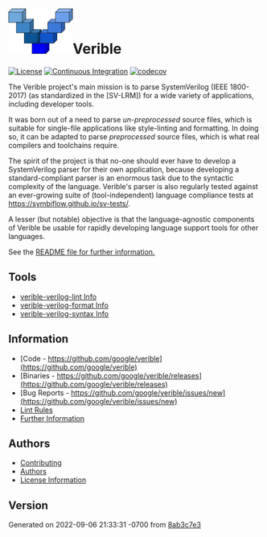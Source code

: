 ---
---

# ![](./img/verible-logo-headline.png)Verible



[![License](https://img.shields.io/badge/License-Apache%202.0-blue.svg)](https://opensource.org/licenses/Apache-2.0)
[![Continuous Integration](https://github.com/chipsalliance/verible/workflows/verible-ci/badge.svg)](https://github.com/chipsalliance/verible/actions/workflows/verible-ci.yml)
[![codecov](https://codecov.io/gh/chipsalliance/verible/branch/master/graph/badge.svg?token=5f656dpmDT)](https://codecov.io/gh/chipsalliance/verible)

<!--*
freshness: { owner: 'hzeller' reviewed: '2022-08-31' }
*-->

The Verible project's main mission is to parse SystemVerilog (IEEE 1800-2017)
(as standardized in the [SV-LRM]) for a wide variety of applications, including
developer tools.

It was born out of a need to parse *un-preprocessed* source files, which is
suitable for single-file applications like style-linting and formatting. In
doing so, it can be adapted to parse *preprocessed* source files, which is what
real compilers and toolchains require.

The spirit of the project is that no-one should ever have to develop a
SystemVerilog parser for their own application, because developing a
standard-compliant parser is an enormous task due to the syntactic complexity of
the language. Verible's parser is also regularly tested against an ever-growing
suite of (tool-independent) language compliance tests at
https://symbiflow.github.io/sv-tests/.

A lesser (but notable) objective is that the language-agnostic components of
Verible be usable for rapidly developing language support tools for other
languages.


See the [README file for further information.](README.md)

## Tools

 * [verible-verilog-lint Info](verilog_lint.md)
 * [verible-verilog-format Info](verilog_format.md)
 * [verible-verilog-syntax Info](verilog_syntax.md)

## Information

 * [Code - https://github.com/google/verible](https://github.com/google/verible)
 * [Binaries - https://github.com/google/verible/releases](https://github.com/google/verible/releases)
 * [Bug Reports - https://github.com/google/verible/issues/new](https://github.com/google/verible/issues/new)
 * [Lint Rules](lint.md)
 * [Further Information](README.md)

## Authors

 * [Contributing](CONTRIBUTING.md)
 * [Authors](AUTHORS.md)
 * [License Information](license.md)

## Version

Generated on 2022-09-06 21:33:31 -0700 from [8ab3c7e3](https://github.com/google/verible/commit/8ab3c7e3f683e062901d647a6d5c070f48615862)
